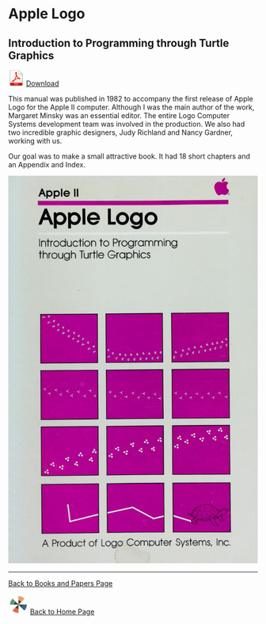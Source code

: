 # Apple Logo

## Introduction to Programming through Turtle Graphics

[![Download](./images/pdf.png)](./documents/Apple_Logo.pdf)
[Download](./documents/Apple_Logo.pdf)

This manual was published in 1982 to accompany the first release of
Apple Logo for the Apple II computer. Although I was the main author
of the work, Margaret Minsky was an essential editor. The entire Logo
Computer Systems development team was involved in the production. We
also had two incredible graphic designers, Judy Richland and Nancy
Gardner, working with us.

Our goal was to make a small attractive book. It had 18 short chapters
and an Appendix and Index.

![Apple_Logo1.jpg](./images/Apple_Logo1.jpg)

----

[Back to Books and Papers Page](Books.md)

![logothings](./images/logo-shadow-40.png) [Back to Home Page](Home.md)
